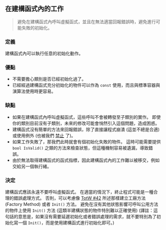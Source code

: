 ## 在建構函式內的工作

> 避免在建構函式內呼叫虛擬函式，並且在無法適當回報錯誤時，避免進行可能失敗的初始化。

### 定義

建構函式內可以執行任意的初始化動作。

### 優點

- 不需要擔心類別是否已經初始化過了。
- 已經經過建構函式充分初始化的物件可以作為 `const` 使用，而且與標準容器與演算法使用時更容易。

### 缺點

- 如果在建構函式內呼叫虛擬函式，這些呼叫不會被轉發至子類別的實作。 即使你的類別目前沒有子類別，未來的修改可能會悄然引入這個問題，造成困惑。
- 建構函式沒有簡單的方法來回報錯誤，除了直接讓程式崩潰 (這並不總是合適) 或使用例外 (也被我們 [禁止](../other-cpp-features/exceptions.md) 了)。
- 如果工作失敗了，那我們此時就會有個初始化失敗的物件。 這時可能需要提供 `bool IsValid()` 之類的方法來檢查狀態，但這種機制容易被遺漏，導致錯誤。
- 由於無法取得建構函式的函式指標，因此建構函式內的工作難以被移交，例如交給另一個執行緒。

### 決定

建構函式應該永遠不要呼叫虛擬函式。 在適當的情況下，終止程式可能是一種合理的錯誤處理方式。 否則，可以考慮像 [TotW #42](https://abseil.io/tips/42) 所述那樣建立工廠方法 (Factory Method) 或者 `Init()` 方法。 避免在沒有其他狀態影響可呼叫公用方法的物件上使用 `Init()` 方法 (這類半建構狀態的物件特別難以正確使用) (譯註：這句話的意思是，如果沒有需要延遲初始化或者錯誤處理的需求，就不要特別為了初始化寫一個 `Init()`，而是使用建構函式進行初始化即可。)
